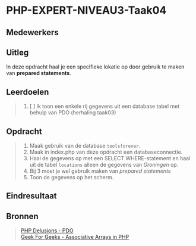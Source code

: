 # PHP-EXPERT-NIVEAU3-Taak04

## Medewerkers

## Uitleg

In deze opdracht haal je een specifieke lokatie op door gebruik te maken van **prepared statements**. 

## Leerdoelen

> 1. [ ] Ik toon een enkele rij gegevens uit een database tabel met behulp van PDO (herhaling taak03)

## Opdracht

> 1. Maak gebruik van de database `toolsforever`.
> 2. Maak in index.php van deze opdracht een databaseconnectie.
> 3. Haal de gegevens op met een SELECT WHERE-statement en haal uit de tabel `locations` alleen de gegevens van _Groningen_ op.
> 4. Bij 3 moet je wel gebruik maken van _prepared statements_
> 5. Toon de gegevens op het scherm.

## Eindresultaat



## Bronnen

> [PHP Delusions - PDO](https://phpdelusions.net/pdo)  
> [Geek For Geeks - Associative Arrays in PHP](https://www.geeksforgeeks.org/associative-arrays-in-php/)
